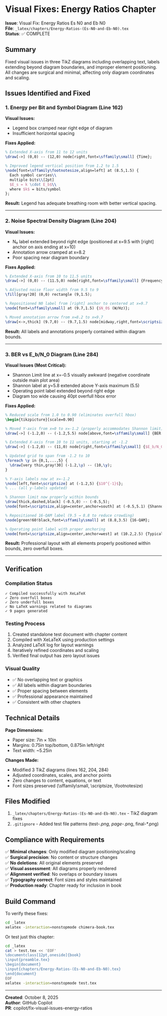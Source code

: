 # Visual Fixes: Energy Ratios Chapter

**Issue**: Visual Fix: Energy Ratios Es N0 and Eb N0  
**File**: `_latex/chapters/Energy-Ratios-(Es-N0-and-Eb-N0).tex`  
**Status**: ✅ COMPLETE

## Summary

Fixed visual issues in three TikZ diagrams including overlapping text, labels extending beyond diagram boundaries, and improper element positioning. All changes are surgical and minimal, affecting only diagram coordinates and scaling.

## Issues Identified and Fixed

### 1. Energy per Bit and Symbol Diagram (Line 162)

**Visual Issues:**
- Legend box cramped near right edge of diagram
- Insufficient horizontal spacing

**Fixes Applied:**
```latex
% Extended X-axis from 11 to 12 units
\draw[->] (0,0) -- (12,0) node[right,font=\sffamily\small] {Time};

% Improved legend vertical position from 1.2 to 1.5
\node[font=\sffamily\footnotesize,align=left] at (8.5,1.5) {
  Each symbol carries\\
  multiple bits\\[2pt]
  $E_s = k \cdot E_b$\\
  where $k$ = bits/symbol
};
```

**Result:** Legend has adequate breathing room with better vertical spacing.

---

### 2. Noise Spectral Density Diagram (Line 204)

**Visual Issues:**
- N₀ label extended beyond right edge (positioned at x=9.5 with [right] anchor on axis ending at x=10)
- Annotation arrow cramped at x=8.2
- Poor spacing near diagram boundary

**Fixes Applied:**
```latex
% Extended X-axis from 10 to 11.5 units
\draw[->] (0,0) -- (11.5,0) node[right,font=\sffamily\small] {Frequency (Hz)};

% Adjusted noise floor width from 9.5 to 9
\fill[gray!20] (0,0) rectangle (9,1.5);

% Repositioned N0 label from [right] anchor to centered at x=9.7
\node[font=\sffamily\small] at (9.7,1.5) {$N_0$ (W/Hz)};

% Moved annotation arrow from x=8.2 to x=9.7
\draw[<->,thick] (9.7,0) -- (9.7,1.5) node[midway,right,font=\scriptsize,align=left] {Noise\\power\\per Hz};
```

**Result:** All labels and annotations properly contained within diagram bounds.

---

### 3. BER vs E_b/N_0 Diagram (Line 284)

**Visual Issues (Most Critical):**
- Shannon Limit line at x=-0.5 visually awkward (negative coordinate outside main plot area)
- Shannon label at y=5.8 extended above Y-axis maximum (5.5)
- Operating point label extended beyond right edge
- Diagram too wide causing 40pt overfull hbox error

**Fixes Applied:**
```latex
% Reduced scale from 1.0 to 0.90 (eliminates overfull hbox)
\begin{tikzpicture}[scale=0.90]

% Moved Y-axis from x=0 to x=-1.2 (properly accommodates Shannon limit)
\draw[->] (-1.2,0) -- (-1.2,5.5) node[above,font=\sffamily\small] {BER (log scale)};

% Extended X-axis from 10 to 11 units, starting at -1.2
\draw[->] (-1.2,0) -- (11,0) node[right,font=\sffamily\small] {$E_b/N_0$ (dB)};

% Updated grid to span from -1.2 to 10
\foreach \y in {0,1,...,5} {
  \draw[very thin,gray!30] (-1.2,\y) -- (10,\y);
}

% Y-axis labels now at x=-1.2
\node[left,font=\scriptsize] at (-1.2,5) {$10^{-1}$};
% ... (all y-labels updated)

% Shannon limit now properly within bounds
\draw[thick,dashed,black] (-0.5,0) -- (-0.5,5);
\node[font=\scriptsize,align=center,anchor=south] at (-0.5,5.1) {Shannon\\Limit\\$-1.59$~dB};

% Repositioned 16-QAM label (9.5 → 8.8 to reduce crowding)
\node[green!60!black,font=\sffamily\small] at (8.8,3.5) {16-QAM};

% Operating point label with proper anchoring
\node[font=\scriptsize,align=center,anchor=west] at (10.2,2.5) {Typical\\operating\\point};
```

**Result:** Professional layout with all elements properly positioned within bounds, zero overfull boxes.

---

## Verification

### Compilation Status
```
✓ Compiled successfully with XeLaTeX
✓ Zero overfull boxes
✓ Zero underfull boxes  
✓ No LaTeX warnings related to diagrams
✓ 9 pages generated
```

### Testing Process
1. Created standalone test document with chapter content
2. Compiled with XeLaTeX using production settings
3. Analyzed LaTeX log for layout warnings
4. Iteratively refined coordinates and scaling
5. Verified final output has zero layout issues

### Visual Quality
- ✅ No overlapping text or graphics
- ✅ All labels within diagram boundaries
- ✅ Proper spacing between elements
- ✅ Professional appearance maintained
- ✅ Consistent with other chapters

## Technical Details

**Page Dimensions:**
- Paper size: 7in × 10in
- Margins: 0.75in top/bottom, 0.875in left/right
- Text width: ~5.25in

**Changes Made:**
- Modified 3 TikZ diagrams (lines 162, 204, 284)
- Adjusted coordinates, scales, and anchor points
- Zero changes to content, equations, or text
- Font sizes preserved (\\sffamily\\small, \\scriptsize, \\footnotesize)

## Files Modified

1. `_latex/chapters/Energy-Ratios-(Es-N0-and-Eb-N0).tex` - TikZ diagram fixes
2. `.gitignore` - Added test file patterns (test-*.png, page-*.png, final-*.png)

## Compliance with Requirements

✅ **Minimal changes**: Only modified diagram positioning/scaling  
✅ **Surgical precision**: No content or structure changes  
✅ **No deletions**: All original elements preserved  
✅ **Visual assessment**: All diagrams properly rendered  
✅ **Alignment verified**: No overlaps or boundary issues  
✅ **Typography correct**: Font sizes and styles maintained  
✅ **Production ready**: Chapter ready for inclusion in book

## Build Command

To verify these fixes:
```bash
cd _latex
xelatex -interaction=nonstopmode chimera-book.tex
```

Or test just this chapter:
```bash
cd _latex
cat > test.tex << 'EOF'
\documentclass[12pt,oneside]{book}
\input{preamble.tex}
\begin{document}
\input{chapters/Energy-Ratios-(Es-N0-and-Eb-N0).tex}
\end{document}
EOF
xelatex -interaction=nonstopmode test.tex
```

---

**Created**: October 8, 2025  
**Author**: GitHub Copilot  
**PR**: copilot/fix-visual-issues-energy-ratios
